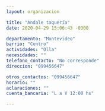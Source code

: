 ```yaml
---
layout: organizacion

title: "Ándale taquería"
date: 2020-04-29 15:06:43 -0300

departamento: "Montevideo"
barrio: "Centro"
actividades: "Olla"
necesidades: ""
telefono_contacto: "No corresponde"
direccion: "099456647"

otros_contactos: "099456647"
horario: ""
aclaraciones: ""
cuenta_bancaria: "L a V 12:00 hs"

---
```

